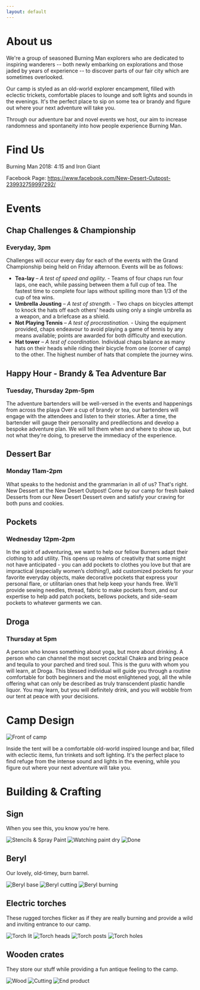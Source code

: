 ```yaml
---
layout: default
---
```


# About us

We're a group of seasoned Burning Man explorers who are dedicated to inspiring wanderers -- both newly embarking on explorations and those jaded by years of experience -- to discover parts of our fair city which are sometimes overlooked.

Our camp is styled as an old-world explorer encampment, filled with eclectic trickets, comfortable places to lounge and soft lights and sounds in the evenings. It's the perfect place to sip on some tea or brandy and figure out where your next adventure will take you.

Through our adventure bar and novel events we host, our aim to increase randomness and spontaneity into how people experience Burning Man.

# Find Us

Burning Man 2018: 4:15 and Iron Giant

Facebook Page: https://www.facebook.com/New-Desert-Outpost-239932759997292/

# Events

## Chap Challenges & Championship
### Everyday, 3pm

Challenges will occur every day for each of the events with the Grand Championship being held on Friday afternoon. Events will be as follows:

 * **Tea-lay** – *A test of speed and agility.* - Teams of four chaps run four laps, one each, while passing between them a full cup of tea. The fastest time to complete four laps without spilling more than 1/3 of the cup of tea wins.
 * **Umbrella Jousting** – *A test of strength.* - Two chaps on bicycles attempt to knock the hats off each others’ heads using only a single umbrella as a weapon, and a briefcase as a shield.
 * **Not Playing Tennis** – *A test of procrastination.* - Using the equipment provided, chaps endeavour to avoid playing a game of tennis by any means available; points are awarded for both difficulty and execution.
 * **Hat tower** – *A test of coordination.* Individual chaps balance as many hats on their heads while riding their bicycle from one (corner of camp) to the other. The highest number of hats that complete the journey wins.

## Happy Hour - Brandy & Tea Adventure Bar
### Tuesday, Thursday 2pm-5pm

The adventure bartenders will be well-versed in the events and happenings from across the playa Over a cup of brandy or tea, our bartenders will engage with the attendees and listen to their stories. After a time, the bartender will gauge their personality and predilections and develop a bespoke adventure plan. We will tell them when and where to show up, but not what they're doing, to preserve the immediacy of the experience.

## Dessert Bar
### Monday 11am-2pm

What speaks to the hedonist and the grammarian in all of us? That's right. New Dessert at the New Desert Outpost! Come by our camp for fresh baked Desserts from our New Desert Dessert oven and satisfy your craving for both puns and cookies.

## Pockets
### Wednesday 12pm-2pm

In the spirit of adventuring, we want to help our fellow Burners adapt their clothing to add utility. This opens up realms of creativity that some might not have anticipated - you can add pockets to clothes you love but that are impractical (especially women’s clothing!), add customized pockets for your favorite everyday objects, make decorative pockets that express your personal flare, or utilitarian ones that help keep your hands free.
We'll provide sewing needles, thread, fabric to make pockets from, and our expertise to help add patch pockets, bellows pockets, and side-seam pockets to whatever garments we can.


## Droga
### Thursday at 5pm

A person who knows something about yoga, but more about drinking. A person who can channel the most secret cocktail Chakra and bring peace and tequila to your parched and tired soul. This is the guru with whom you will learn, at Droga.
This blessed individual will guide you through a routine comfortable for both beginners and the most enlightened yogi, all the while offering what can only be described as truly transcendent plastic handle liquor. You may learn, but you will definitely drink, and you will wobble from our tent at peace with your decisions.

# Camp Design

![Front of camp](./assets/img/camp_front.png)

Inside the tent will be a comfortable old-world inspired lounge and bar, filled with eclectic items, fun trinkets and soft lighting. It's the perfect place to find refuge from the intense sound and lights in the evening, while you figure out where your next adventure will take you.

# Building & Crafting

## Sign

When you see this, you know you're here.

![Stencils & Spray Paint](./assets/img/sign1.jpg)
![Watching paint dry](./assets/img/sign2.jpg)
![Done](./assets/img/sign3.jpg)

## Beryl

Our lovely, old-timey, burn barrel.

![Beryl base](./assets/img/beryl1.jpg)
![Beryl cutting](./assets/img/beryl2.jpg)
![Beryl burning](./assets/img/beryl3.jpg)

## Electric torches

These rugged torches flicker as if they are really burning and provide a wild and inviting entrance to our camp.

![Torch lit](./assets/img/torch_lit.jpg)
![Torch heads](./assets/img/torch_heads.jpg)
![Torch posts](./assets/img/torch_posts.jpg)
![Torch holes](./assets/img/drill.jpg)

## Wooden crates

They store our stuff while providing a fun antique feeling to the camp.

![Wood](./assets/img/wood.jpg)
![Cutting](./assets/img/saw.jpg)
![End product](./assets/img/crate.jpg)

